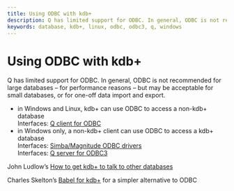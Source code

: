 ```yaml
---
title: Using ODBC with kdb+
description: Q has limited support for ODBC. In general, ODBC is not recommended for large databases (for performance reasons) but may be acceptable for small databases, or for one-off data import and export.
keywords: database, kdb+, linux, odbc, odbc3, q, windows
---
```

# <i class="fas fa-database"></i> Using ODBC with kdb+





Q has limited support for ODBC. In general, ODBC is not recommended for large databases – for performance reasons – but may be acceptable for small databases, or for one-off data import and export.

-   in Windows and Linux, kdb+ can use ODBC to access a non-kdb+ database  
<i class="far fa-hand-point-right"></i> Interfaces: [Q client for ODBC](../interfaces/q-client-for-odbc.md)
-   in Windows only, a non-kdb+ client can use ODBC to access a kdb+ database  
<i class="far fa-hand-point-right"></i> Interfaces: [Simba/Magnitude ODBC drivers](../interfaces/odbc-simba.md)  
<i class="far fa-hand-point-right"></i> Interfaces: [Q server for ODBC3 ](../interfaces/q-server-for-odbc3.md)

<i class="far fa-hand-point-right"></i> John Ludlow’s <i class="fab fa-github"></i> [How to get kdb+ to talk to other databases <i class="far fa-file-pdf"></i>](https://github.com/kxcontrib/jludlow/blob/master/docs/odbc.pdf)

<i class="far fa-hand-point-right"></i> Charles Skelton’s <i class="fab fa-github"></i> [Babel for kdb+](https://github.com/CharlesSkelton/babel) for a simpler alternative to ODBC

